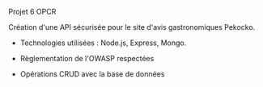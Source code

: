 Projet 6 OPCR


Création d'une API sécurisée pour le site d'avis gastronomiques Pekocko. 

- Technologies utilisées : Node.js, Express, Mongo.

- Règlementation de l'OWASP respectées

- Opérations CRUD avec la base de données